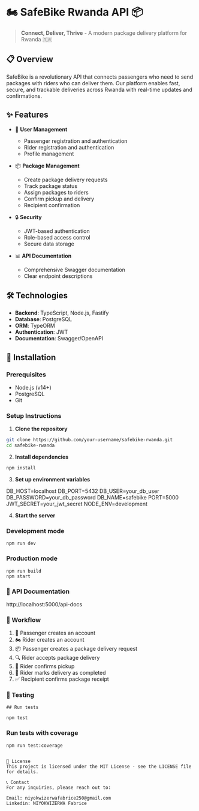 # 🏍️ SafeBike Rwanda API 📦

> **Connect, Deliver, Thrive** - A modern package delivery platform for Rwanda 🇷🇼

## 📋 Overview

SafeBike is a revolutionary API that connects passengers who need to send packages with riders who can deliver them. Our platform enables fast, secure, and trackable deliveries across Rwanda with real-time updates and confirmations.

## ✨ Features

- 👤 **User Management**
  - Passenger registration and authentication
  - Rider registration and authentication
  - Profile management

- 📦 **Package Management**
  - Create package delivery requests
  - Track package status
  - Assign packages to riders
  - Confirm pickup and delivery
  - Recipient confirmation

- 🔒 **Security**
  - JWT-based authentication
  - Role-based access control
  - Secure data storage

- 📊 **API Documentation**
  - Comprehensive Swagger documentation
  - Clear endpoint descriptions

## 🛠️ Technologies

- **Backend**: TypeScript, Node.js, Fastify
- **Database**: PostgreSQL
- **ORM**: TypeORM
- **Authentication**: JWT
- **Documentation**: Swagger/OpenAPI

## 🚀 Installation

### Prerequisites

- Node.js (v14+)
- PostgreSQL
- Git

### Setup Instructions

1. **Clone the repository**

```bash
git clone https://github.com/your-username/safebike-rwanda.git
cd safebike-rwanda
```

2. **Install dependencies**

```bash
npm install
```

3. **Set up environment variables**

DB_HOST=localhost
DB_PORT=5432
DB_USER=your_db_user
DB_PASSWORD=your_db_password
DB_NAME=safebike
PORT=5000
JWT_SECRET=your_jwt_secret
NODE_ENV=development

4. **Start the server**

### Development mode
```
npm run dev

```
### Production mode
```
npm run build
npm start
```

### 📝 API Documentation
http://localhost:5000/api-docs

### 🔄 Workflow

1. 👤 Passenger creates an account
2. 🏍️ Rider creates an account
3. 📦 Passenger creates a package delivery request
4. 🔍 Rider accepts package delivery
5. 🚚 Rider confirms pickup
6. 🏁 Rider marks delivery as completed
7. ✅ Recipient confirms package receipt

### 🧪 Testing
```
## Run tests

npm test
```

### Run tests with coverage
```
npm run test:coverage


📄 License
This project is licensed under the MIT License - see the LICENSE file for details.

📞 Contact
For any inquiries, please reach out to:

Email: niyokwizerwafabrice250@gmail.com
Linkedin: NIYOKWIZERWA Fabrice
